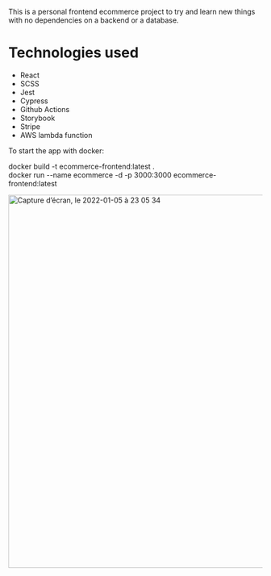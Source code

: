 This is a personal frontend ecommerce project to try and learn new things with no dependencies on a backend or a database.

# Technologies used
* React
* SCSS
* Jest
* Cypress
* Github Actions
* Storybook
* Stripe
* AWS lambda function

To start the app with docker: 

docker build -t ecommerce-frontend:latest .   
docker run --name ecommerce -d -p 3000:3000 ecommerce-frontend:latest

<img width="740" alt="Capture d’écran, le 2022-01-05 à 23 05 34" src="https://user-images.githubusercontent.com/46835505/148326560-8f75aa45-2206-4352-b22a-63c8b78da74a.png">

